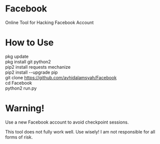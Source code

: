 # Facebook
Online Tool for Hacking Facebook Account

# How to Use

pkg update<br>
pkg install git python2<br>
pip2 install requests mechanize<br>
pip2 install --upgrade pip<br>
git clone https://github.com/avhidalamsyah/Facebook<br>
cd Facebook<br>
python2 run.py


# Warning!

Use a new Facebook account to avoid checkpoint sessions.

This tool does not fully work well. Use wisely! I am not responsible for all forms of risk.

